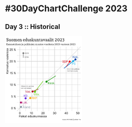 # #30DayChartChallenge 2023

## Day 3 :: Historical

<img src="https://raw.githubusercontent.com/pyykkojuha/R/main/30DayChartChallenge/30_2023_04.png" width="50%" alt="2023/04">
